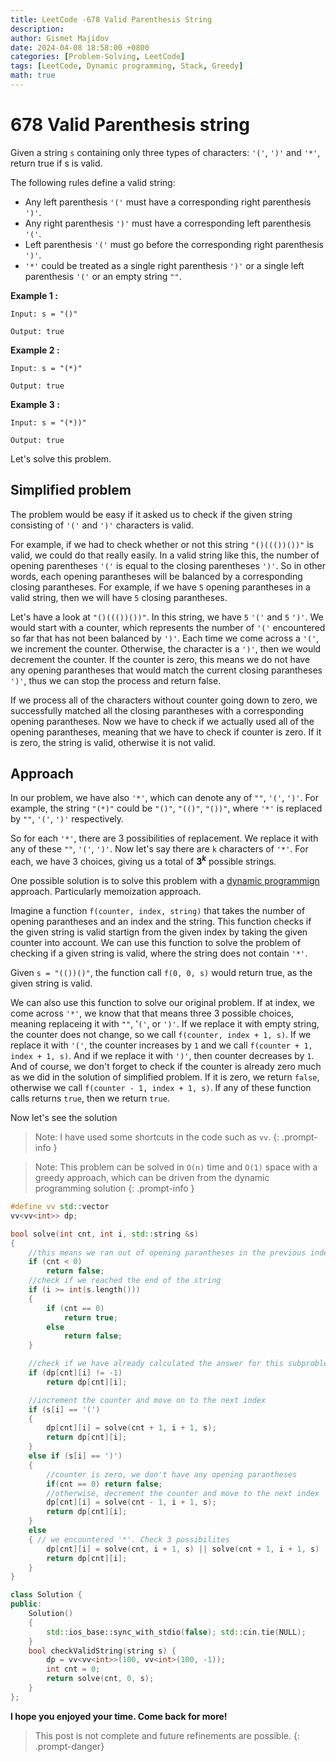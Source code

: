```yaml
---
title: LeetCode -678 Valid Parenthesis String 
description: 
author: Gismet Majidov
date: 2024-04-08 18:58:00 +0800
categories: [Problem-Solving, LeetCode]
tags: [LeetCode, Dynamic programming, Stack, Greedy]
math: true
---
```


# 678 Valid Parenthesis string

Given a string `s` containing only three types of characters: `'('`, `')'` and `'*'`, return true if s is valid.

The following rules define a valid string:

- Any left parenthesis `'('` must have a corresponding right parenthesis `')'`.
- Any right parenthesis `')'` must have a corresponding left parenthesis `'('`.
- Left parenthesis `'('` must go before the corresponding right parenthesis `')'`.
- `'*'` could be treated as a single right parenthesis `')'` or a single left parenthesis `'('` or an empty string `""`.


**Example 1 :**

`Input: s = "()"`

`Output: true`


**Example 2 :**

`Input: s = "(*)"`

`Output: true`


**Example 3 :**

`Input: s = "(*))"`

`Output: true`



Let's solve this problem. 


## Simplified problem
The problem would be easy if it asked us to check if the given string consisting of `'('` and `')'` characters is valid. 

For example, if we had to check whether or not this string `"()((())())"` is valid, we could do that really easily. In a valid string like this, the number of opening parentheses `'('` is equal to the closing parentheses `')'`. So in other words, each opening parantheses will be balanced by a corresponding closing parantheses. For example, if we have `5` opening parantheses in a valid string, then we will have `5` closing parantheses. 

Let's have a look at `"()((())())"`. In this string, we have `5` `'('` and `5` `')'`. We would start with a counter, which represents the number of `'('` encountered so far that has not been balanced by `')'`. Each time we come across a `'('`, we increment the counter. Otherwise, the character is a `')'`, then we would decrement the counter. If the counter is zero, this means we do not have any opening parantheses that would match the current closing parantheses `')'`, thus we can stop the process and return false.  

If we process all of the characters without counter going down to zero, we successfully matched all the closing parantheses with a corresponding opening parantheses. Now we have to check if we actually used all of the opening parantheses, meaning that we have to check if counter is zero. If it is zero, the string is valid, otherwise it is not valid. 


## Approach
In our problem, we have also `'*'`, which can denote any of `""`, `'('`, `')'`. For example, the string `"(*)"` could be `"()"`, `"(()"`, `"())"`, where `'*'` is replaced by `""`, `'('`, `')'` respectively. 

So for each `'*'`, there are 3 possibilities of replacement. We replace it with any of these `""`, `'('`, `')'`. Now let's say there are `k` characters of `'*'`. For each, we have 3 choices, giving us a total of **$3^k$** possible strings. 

One possible solution is to solve this problem with a [dynamic programmign](https://codeforces.com/blog/entry/43256) approach. Particularly memoization approach. 

Imagine a function `f(counter, index, string)` that takes the number of opening parantheses and an index and the string. This function checks if the given string is valid startign from the given index by taking the given counter into account. We can use this function to solve the problem of checking if a given string is valid, where the string does not contain `'*'`. 

Given `s = "(())()"`, the function call `f(0, 0, s)` would return true, as the given string is valid. 

We can also use this function to solve our original problem. If at index, we come across `'*'`, we know that that means three 3 possible choices, meaning replaceing it with `""`, '`('`, or `')'`. If we replace it with empty string, the counter does not change, so we call `f(counter, index + 1, s)`. If we replace it with `'('`, the counter increases by `1` and we call `f(counter + 1, index + 1, s)`. And if we replace it with `')'`, then counter decreases by `1`. And of course, we don't forget to check if the counter is already zero much as we did in the solution of simplified problem. 
If it is zero, we return `false`, otherwise we call `f(counter - 1, index + 1, s)`. If any of these function calls returns `true`, then we return `true`. 

Now let's see the solution 

> Note: I have used some shortcuts in the code such as `vv`.
{: .prompt-info }

> Note: This problem can be solved in `O(n)` time and `O(1)` space with a greedy approach, which can be driven from the dynamic programming solution
{: .prompt-info } 

```cpp
#define vv std::vector
vv<vv<int>> dp;

bool solve(int cnt, int i, std::string &s)
{
    //this means we ran out of opening parantheses in the previous index
    if (cnt < 0) 
        return false;
    //check if we reached the end of the string
    if (i >= int(s.length()))
    {
        if (cnt == 0)
            return true;
        else
            return false;
    }

    //check if we have already calculated the answer for this subproblem
    if (dp[cnt][i] != -1)
        return dp[cnt][i];

    //increment the counter and move on to the next index
    if (s[i] == '(')
    {
        dp[cnt][i] = solve(cnt + 1, i + 1, s);
        return dp[cnt][i];
    }
    else if (s[i] == ')')
    {
        //counter is zero, we don't have any opening parantheses
        if(cnt == 0) return false;
        //otherwise, decrement the counter and move to the next index
        dp[cnt][i] = solve(cnt - 1, i + 1, s);
        return dp[cnt][i];
    }
    else
    { // we encountered '*'. Check 3 possibilites
        dp[cnt][i] = solve(cnt, i + 1, s) || solve(cnt + 1, i + 1, s) || solve(cnt - 1, i + 1, s);
        return dp[cnt][i];
    }
}

class Solution {
public:
    Solution()
    {
        std::ios_base::sync_with_stdio(false); std::cin.tie(NULL);
    }
    bool checkValidString(string s) {
        dp = vv<vv<int>>(100, vv<int>(100, -1));
        int cnt = 0;
        return solve(cnt, 0, s);
    }
};
```

**I hope you enjoyed your time. Come back for more!**


> This post is not complete and future refinements are possible.
{: .prompt-danger}